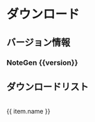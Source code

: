 # ダウンロード
## バージョン情報
<h3>NoteGen {{version}}</h3>

## ダウンロードリスト
<br>
<div v-if="assets" v-for="(item, index) in assets.assets" :key="index">
  <a :href="item.browser_download_url">{{ item.name }}</a>
</div>

<script setup>
  import { getLatestRelease } from '../common.ts'
  import { ref } from 'vue'
  const assets = ref(null)
  const version = ref(null)
  getLatestRelease('codexu', 'note-gen').then(res => {
    if(res) {
      assets.value = res
      version.value =res.name
    }
  })
</script>